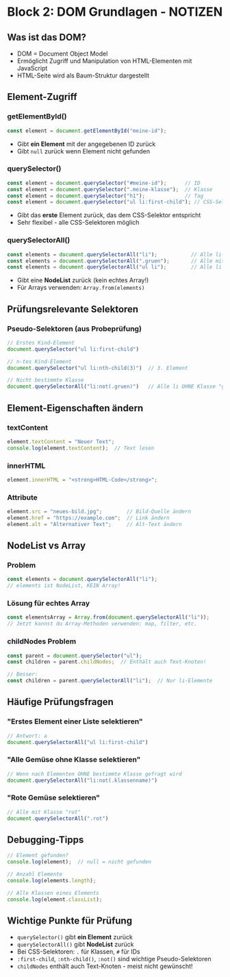 # Block 2: DOM Grundlagen - NOTIZEN

## Was ist das DOM?
- DOM = Document Object Model
- Ermöglicht Zugriff und Manipulation von HTML-Elementen mit JavaScript
- HTML-Seite wird als Baum-Struktur dargestellt

## Element-Zugriff

### getElementById()
```javascript
const element = document.getElementById("meine-id");
```
- Gibt **ein Element** mit der angegebenen ID zurück
- Gibt `null` zurück wenn Element nicht gefunden

### querySelector()
```javascript
const element = document.querySelector("#meine-id");      // ID
const element = document.querySelector(".meine-klasse");  // Klasse
const element = document.querySelector("h1");             // Tag
const element = document.querySelector("ul li:first-child"); // CSS-Selektor
```
- Gibt das **erste** Element zurück, das dem CSS-Selektor entspricht
- Sehr flexibel - alle CSS-Selektoren möglich

### querySelectorAll()
```javascript
const elements = document.querySelectorAll("li");           // Alle li-Elemente
const elements = document.querySelectorAll(".gruen");       // Alle mit Klasse "gruen"
const elements = document.querySelectorAll("ul li");        // Alle li in ul
```
- Gibt eine **NodeList** zurück (kein echtes Array!)
- Für Arrays verwenden: `Array.from(elements)`

## Prüfungsrelevante Selektoren

### Pseudo-Selektoren (aus Probeprüfung)
```javascript
// Erstes Kind-Element
document.querySelector("ul li:first-child")

// n-tes Kind-Element  
document.querySelector("ul li:nth-child(3)")  // 3. Element

// Nicht bestimmte Klasse
document.querySelectorAll("li:not(.gruen)")   // Alle li OHNE Klasse "gruen"
```

## Element-Eigenschaften ändern

### textContent
```javascript
element.textContent = "Neuer Text";
console.log(element.textContent);  // Text lesen
```

### innerHTML
```javascript
element.innerHTML = "<strong>HTML-Code</strong>";
```

### Attribute
```javascript
element.src = "neues-bild.jpg";        // Bild-Quelle ändern
element.href = "https://example.com";  // Link ändern
element.alt = "Alternativer Text";     // Alt-Text ändern
```

## NodeList vs Array

### Problem
```javascript
const elements = document.querySelectorAll("li");
// elements ist NodeList, KEIN Array!
```

### Lösung für echtes Array
```javascript
const elementsArray = Array.from(document.querySelectorAll("li"));
// Jetzt kannst du Array-Methoden verwenden: map, filter, etc.
```

### childNodes Problem
```javascript
const parent = document.querySelector("ul");
const children = parent.childNodes;  // Enthält auch Text-Knoten!

// Besser:
const children = parent.querySelectorAll("li");  // Nur li-Elemente
```

## Häufige Prüfungsfragen

### "Erstes Element einer Liste selektieren"
```javascript
// Antwort: a
document.querySelectorAll("ul li:first-child")
```

### "Alle Gemüse ohne Klasse selektieren"  
```javascript
// Wenn nach Elementen OHNE bestimmte Klasse gefragt wird
document.querySelectorAll("li:not(.klassenname)")
```

### "Rote Gemüse selektieren"
```javascript
// Alle mit Klasse "rot"
document.querySelectorAll(".rot")
```

## Debugging-Tipps
```javascript
// Element gefunden?
console.log(element);  // null = nicht gefunden

// Anzahl Elemente
console.log(elements.length);

// Alle Klassen eines Elements
console.log(element.classList);
```

## Wichtige Punkte für Prüfung
- `querySelector()` gibt **ein Element** zurück
- `querySelectorAll()` gibt **NodeList** zurück  
- Bei CSS-Selektoren: `.` für Klassen, `#` für IDs
- `:first-child`, `:nth-child()`, `:not()` sind wichtige Pseudo-Selektoren
- `childNodes` enthält auch Text-Knoten - meist nicht gewünscht!